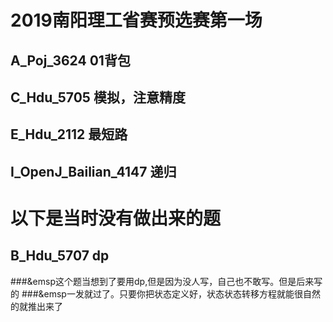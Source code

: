 # 2019南阳理工省赛预选赛第一场
## A_Poj_3624 01背包
## C_Hdu_5705 模拟，注意精度
## E_Hdu_2112 最短路
## I_OpenJ_Bailian_4147 递归
# 以下是当时没有做出来的题
## **B_Hdu_5707 dp**
###&emsp这个题当想到了要用dp,但是因为没人写，自己也不敢写。但是后来写的
###&emsp一发就过了。只要你把状态定义好，状态状态转移方程就能很自然的就推出来了


